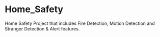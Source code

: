 # Home_Safety
Home Safety Project that includes Fire Detection, Motion Detection and Stranger Detection &amp; Alert features.
